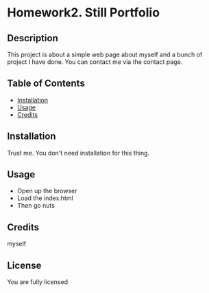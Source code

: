 # Homework2. Still Portfolio
## Description 

This project is about a simple web page about myself and a bunch of project I have done. You can contact me via the contact page. 


## Table of Contents

* [Installation](#installation)
* [Usage](#usage)
* [Credits](#credits)


## Installation

Trust me. You don't need installation for this thing.


## Usage 

* Open up the browser
* Load the index.html
* Then go nuts


## Credits

myself



## License

You are fully licensed

